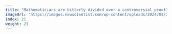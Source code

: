 ```yaml
---
title: "Mathematicians are bitterly divided over a controversial proof"
imageUrl: "https://images.newscientist.com/wp-content/uploads/2024/03/27162121/SEI_197636519.jpg?width=600"
index: 21
weight: 21
---
```

